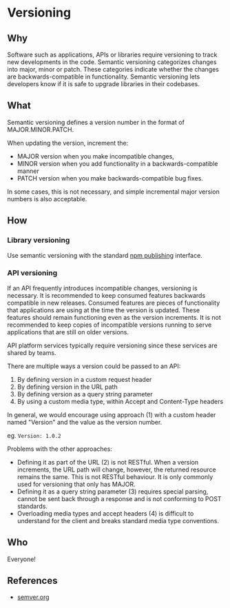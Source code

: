 # Versioning

## Why

Software such as applications, APIs or libraries require versioning to track new developments in the code. Semantic versioning categorizes changes into major, minor or patch. These categories indicate whether the changes are backwards-compatible in functionality. Semantic versioning lets developers know if it is safe to upgrade libraries in their codebases.

## What

Semantic versioning defines a version number in the format of MAJOR.MINOR.PATCH.

When updating the version, increment the:
- MAJOR version when you make incompatible changes,
- MINOR version when you add functionality in a backwards-compatible manner
- PATCH version when you make backwards-compatible bug fixes.

In some cases, this is not necessary, and simple incremental major version numbers is also acceptable.

## How

### Library versioning

Use semantic versioning with the standard [npm publishing](npm.md) interface.

### API versioning

If an API frequently introduces incompatible changes, versioning is necessary. It is recommended to keep consumed features backwards compatible in new releases. Consumed features are pieces of functionality that applications are using at the time the version is updated. These features should remain functioning even as the version increments. It is not recommended to keep copies of incompatible versions running to serve applications that are still on older versions.

API platform services typically require versioning since these services are shared by teams.

There are multiple ways a version could be passed to an API:

1. By defining version in a custom request header
2. By defining version in the URL path
3. By defining version as a query string parameter
4. By using a custom media type, within Accept and Content-Type headers

In general, we would encourage using approach (1) with a custom header named "Version" and the value as the version number.

eg. `Version: 1.0.2`

Problems with the other approaches:

- Defining it as part of the URL (2) is not RESTful. When a version increments, the URL path will change, however, the returned resource remains the same. This is not RESTful behaviour. It is only commonly used for versioning that only has MAJOR.
- Defining it as a query string parameter (3) requires special parsing, cannot be sent back through a response and is not conforming to POST standards.
- Overloading media types and accept headers (4) is difficult to understand for the client and breaks standard media type conventions.

## Who

Everyone!

## References

- [semver.org](http://semver.org/)
